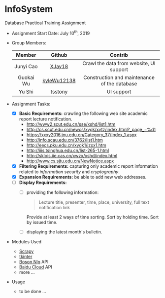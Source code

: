 # InfoSystem
Database Practical Training Assignment

- Assignment Start Date: July 10<sup>th</sup>, 2019
- Group Members:

    Member|Github|Contrib|
    :---:|:---:|:---:
    Junyi Cao|[XJay18](https://github.com/XJay18)|Crawl the data from website, UI support
    Guokai Wu|[kyleWu12138](https://github.com/kyleWu12138)|Construction and maintenance of the database
    Yu Shi|[tsstony](https://github.com/tsstony)|UI support

- Assignment Tasks:
    - [x] **Basic Requirements:** crawling the following web site academic report lecture notification.
        - http://www2.scut.edu.cn/sse/xshd/list1.htm
        - http://cs.scut.edu.cn/newcs/xygk/xytz/index.html?_page_=%d1
        - https://xxxy2016.jnu.edu.cn/Category_37/Index_1.aspx
        - http://info.scau.edu.cn/3762/list1.htm
        - http://eecs.pku.edu.cn/xygk1/jzxx1.htm
        - http://iiis.tsinghua.edu.cn/list-265-1.html
        - http://sklois.iie.cas.cn/xwzx/xshd/index.html
        - http://www.cs.sjtu.edu.cn/NewNotice.aspx
    - [x] **Filtering Requirements:** capturing only academic report information related to *information security* and *cryptography*.
    - [x] **Expansion Requirements:** be able to add new web addresses.
    - [ ] **Display Requirements:** 
        - [ ] providing the following information:
            > Lecture title, presenter, time, place, university, full text notification link
            
             Provide at least 2 ways of time sorting. Sort by holding time. Sort by issued time.
             
        - [ ] displaying the latest month's bulletin.

- Modules Used
    - [Scrapy](https://scrapy.org/)
    - [tkinter](https://docs.python.org/3/library/tkinter.html#)
    - [Boson Nlp](https://bosonnlp.com/) API
    - [Baidu Cloud](https://cloud.baidu.com/) API
    - more ...
    
- Usage
    - to be done ...
